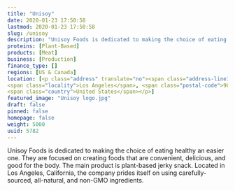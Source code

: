 ```yaml
---
title: "Unisoy"
date: 2020-01-23 17:50:58
lastmod: 2020-01-23 17:50:58
slug: /unisoy
description: "Unisoy Foods is dedicated to making the choice of eating healthy an easier one. They are focused on creating foods that are convenient, delicious, and good for the body.  The main product is plant-based jerky snack. Located in Los Angeles, California, the company prides itself on using carefully-sourced, all-natural, and non-GMO ingredients."
proteins: [Plant-Based]
products: [Meat]
business: [Production]
finance_type: []
regions: [US & Canada]
location: [<p class="address" translate="no"><span class="address-line1">West 1st Street</span><br>
<span class="locality">Los Angeles</span>, <span class="postal-code">90012</span><br>
<span class="country">United States</span></p>]
featured_image: "Unisoy logo.jpg"
draft: false
pinned: false
homepage: false
weight: 5000
uuid: 5782
---
```

<p>Unisoy Foods is dedicated to making the choice of eating healthy an easier one. They are focused on creating foods that are convenient, delicious, and good for the body.  The main product is plant-based jerky snack. Located in Los Angeles, California, the company prides itself on using carefully-sourced, all-natural, and non-GMO ingredients.</p>
